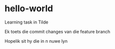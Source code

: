 # hello-world
Learning task in Tilde 

Ek toets die commit changes van die feature branch

Hopelik sit hy die in n nuwe lyn
